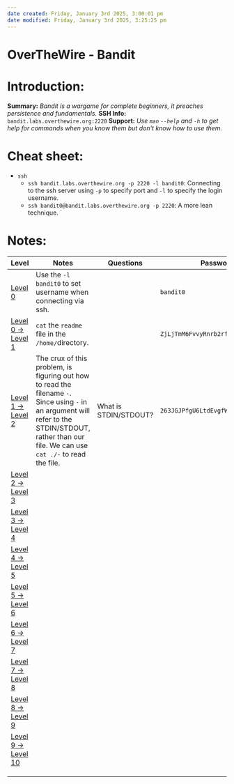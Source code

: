 ```yaml
---
date created: Friday, January 3rd 2025, 3:00:01 pm
date modified: Friday, January 3rd 2025, 3:25:25 pm
---
```


# OverTheWire - Bandit

# Introduction:

**Summary:** *Bandit is a wargame for complete beginners, it preaches persistence and fundamentals.*
**SSH Info:** `bandit.labs.overthewire.org:2220` 
**Support:** *Use `man` `--help` and `-h` to get help for commands when you know them but don't know how to use them.*

# Cheat sheet:

- `ssh`
	- `ssh bandit.labs.overthewire.org -p 2220 -l bandit0`: Connecting to the ssh server using `-p` to specify port and `-l` to specify the login username.
	- `ssh bandit0@bandit.labs.overthewire.org -p 2220`: A more lean technique.
`

# Notes:

| Level                                                                       | Notes                                                                                                                                                                                               | Questions             | Password                           |
| --------------------------------------------------------------------------- | --------------------------------------------------------------------------------------------------------------------------------------------------------------------------------------------------- | --------------------- | ---------------------------------- |
| [Level 0](https://overthewire.org/wargames/bandit/bandit0.html)             | Use the `-l bandit0` to set username when connecting via ssh.                                                                                                                                       |                       | `bandit0`                          |
| [Level 0 → Level 1](https://overthewire.org/wargames/bandit/bandit1.html)   | `cat` the `readme` file in the `/home/`directory.                                                                                                                                                   |                       | `ZjLjTmM6FvvyRnrb2rfNWOZOTa6ip5If` |
| [Level 1 → Level 2](https://overthewire.org/wargames/bandit/bandit2.html)   | The crux of this problem, is figuring out how to read the filename `-`. Since using `-` in an argument will refer to the STDIN/STDOUT, rather than our file. We can use `cat ./-` to read the file. | What is STDIN/STDOUT? | `263JGJPfgU6LtdEvgfWU1XP5yac29mFx` |
| [Level 2 → Level 3](https://overthewire.org/wargames/bandit/bandit3.html)   |                                                                                                                                                                                                     |                       |                                    |
| [Level 3 → Level 4](https://overthewire.org/wargames/bandit/bandit4.html)   |                                                                                                                                                                                                     |                       |                                    |
| [Level 4 → Level 5](https://overthewire.org/wargames/bandit/bandit5.html)   |                                                                                                                                                                                                     |                       |                                    |
| [Level 5 → Level 6](https://overthewire.org/wargames/bandit/bandit6.html)   |                                                                                                                                                                                                     |                       |                                    |
| [Level 6 → Level 7](https://overthewire.org/wargames/bandit/bandit7.html)   |                                                                                                                                                                                                     |                       |                                    |
| [Level 7 → Level 8](https://overthewire.org/wargames/bandit/bandit8.html)   |                                                                                                                                                                                                     |                       |                                    |
| [Level 8 → Level 9](https://overthewire.org/wargames/bandit/bandit9.html)   |                                                                                                                                                                                                     |                       |                                    |
| [Level 9 → Level 10](https://overthewire.org/wargames/bandit/bandit10.html) |                                                                                                                                                                                                     |                       |                                    |
|                                                                             |                                                                                                                                                                                                     |                       |                                    |
|                                                                             |                                                                                                                                                                                                     |                       |                                    |
|                                                                             |                                                                                                                                                                                                     |                       |                                    |

